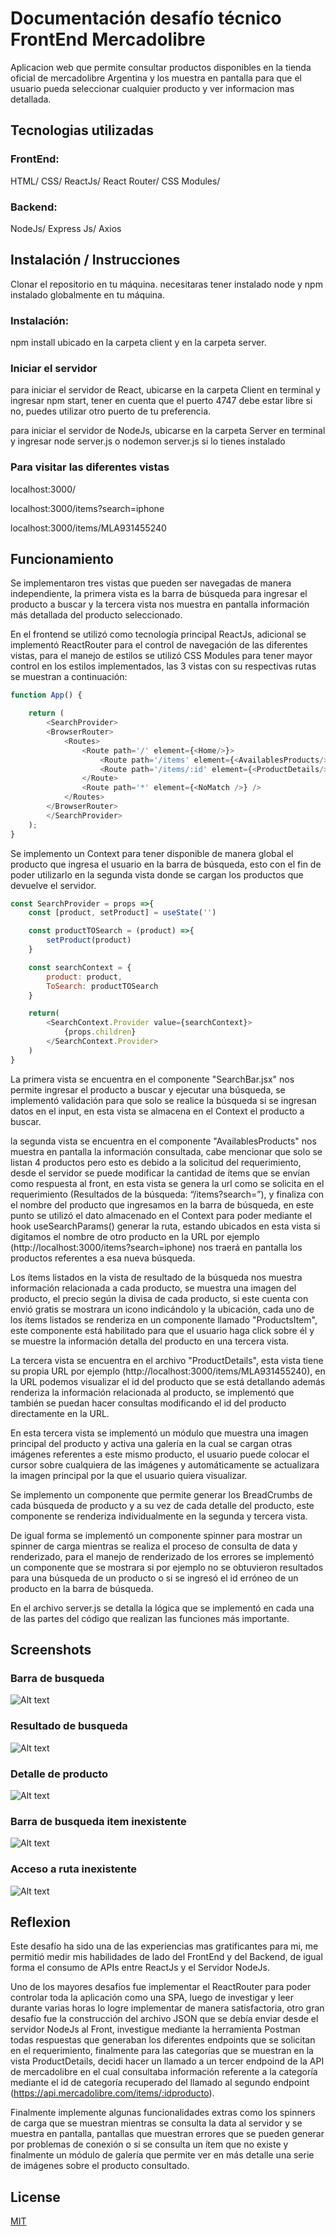 # Documentación desafío técnico FrontEnd Mercadolibre  

Aplicacion web que permite consultar productos disponibles en la tienda oficial de mercadolibre Argentina y los muestra en pantalla para que el usuario pueda seleccionar cualquier producto y ver informacion mas detallada.

## Tecnologias utilizadas

### FrontEnd:

HTML/
CSS/
ReactJs/
React Router/
CSS Modules/

### Backend:

NodeJs/ Express Js/ Axios

## Instalación / Instrucciones 

Clonar el repositorio en tu máquina. necesitaras tener instalado node y npm instalado globalmente en tu máquina.

### Instalación:

npm install ubicado en la carpeta client y en la carpeta server.

### Iniciar el servidor 

para iniciar el servidor de React, ubicarse en la carpeta Client en terminal y ingresar npm start, tener en cuenta que el puerto 4747 debe estar libre si no, puedes utilizar otro puerto de tu preferencia.

para iniciar el servidor de NodeJs, ubicarse en la carpeta Server en terminal y ingresar node server.js o nodemon server.js si lo tienes instalado

### Para visitar las diferentes vistas

localhost:3000/ 

localhost:3000/items?search=iphone

localhost:3000/items/MLA931455240

## Funcionamiento

Se implementaron tres vistas que pueden ser navegadas de manera independiente, la primera vista es la barra de búsqueda para ingresar el producto a buscar y la tercera vista nos muestra en pantalla información más detallada del producto seleccionado.  


En el frontend se utilizó como tecnología principal ReactJs, adicional se implementó ReactRouter para el control de navegación de las diferentes vistas, para el manejo de estilos se utilizó CSS Modules para tener mayor control en los estilos implementados, las 3 vistas con su respectivas rutas se muestran a continuación:

```javascript
function App() {

	return (
		<SearchProvider>
		<BrowserRouter>
			<Routes>
				<Route path='/' element={<Home/>}>
					<Route path='/items' element={<AvailablesProducts/>}/>
					<Route path='/items/:id' element={<ProductDetails/>}/>
				</Route>
				<Route path='*' element={<NoMatch />} />
			</Routes>
		</BrowserRouter>
		</SearchProvider>
	);
}
```
Se implemento un Context para tener disponible de manera global el producto que ingresa el usuario en la barra de búsqueda, esto con el fin de poder utilizarlo en la segunda vista donde se cargan los productos que devuelve el servidor.

```javascript
const SearchProvider = props =>{
    const [product, setProduct] = useState('')

    const productTOSearch = (product) =>{
        setProduct(product)
    }

    const searchContext = {
        product: product,
        ToSearch: productTOSearch
    }

    return(
        <SearchContext.Provider value={searchContext}>
            {props.children}
        </SearchContext.Provider>
    )
}
```

La primera vista se encuentra en el componente "SearchBar.jsx" nos permite ingresar el producto a buscar y ejecutar una búsqueda, se implementó validación para que solo se realice la búsqueda si se ingresan datos en el input, en esta vista se almacena en el Context el producto a buscar. 

la segunda vista se encuentra en el componente "AvailablesProducts" nos muestra en pantalla la información consultada, cabe mencionar que solo se listan 4 productos pero esto es debido a la solicitud del requerimiento, desde el servidor se puede modificar la cantidad de ítems que se envían como respuesta al front, en esta vista se genera la url como se solicita en el requerimiento (Resultados de la búsqueda: “/items?search=”), y finaliza con el nombre del producto que ingresamos en la barra de búsqueda, en este punto se utilizó el dato almacenado en el Context para poder mediante el hook useSearchParams() generar la ruta, estando ubicados en esta vista si digitamos el nombre de otro producto en la URL por ejemplo (http://localhost:3000/items?search=iphone) nos traerá en pantalla los productos referentes a esa nueva búsqueda.

Los ítems listados en la vista de resultado de la búsqueda nos muestra información relacionada a cada producto, se muestra una imagen del producto, el precio según la divisa de cada producto, si este cuenta con envió gratis se mostrara un icono indicándolo y la ubicación, cada uno de los ítems listados se renderiza en un componente llamado "ProductsItem", este componente está habilitado para que el usuario haga click sobre él y se muestre la información detalla del producto en una tercera vista.

La tercera vista se encuentra en el archivo "ProductDetails", esta vista tiene su propia URL por ejemplo (http://localhost:3000/items/MLA931455240), en la URL podemos visualizar el id del producto que se está detallando además renderiza la información relacionada al producto, se implementó que también se puedan hacer consultas modificando el id del producto directamente en la URL.

En esta tercera vista se implementó un módulo que muestra una imagen principal del producto y activa una galería en la cual se cargan otras imágenes referentes a este mismo producto, el usuario puede colocar el cursor sobre cualquiera de las imágenes y automáticamente se actualizara la imagen principal por la que el usuario quiera visualizar.

Se implemento un componente que permite generar los BreadCrumbs de cada búsqueda de producto y a su vez de cada detalle del producto, este componente se renderiza individualmente en la segunda y tercera vista.

De igual forma se implementó un componente spinner para mostrar un spinner de carga mientras se realiza el proceso de consulta de data y renderizado, para el manejo de renderizado de los errores se implementó un componente que se mostrara si por ejemplo no se obtuvieron resultados para una búsqueda de un producto o si se ingresó el id erróneo de un producto en la barra de búsqueda.

En el archivo server.js se detalla la lógica que se implementó en cada una de las partes del código que realizan las funciones más importante.

## Screenshots

### Barra de busqueda
![Alt text](./src/assets/Screenshots/Barra%20busqueda.PNG?raw=true "Barra de busqueda")

### Resultado de busqueda
![Alt text](./src/assets/Screenshots/Resultado%20de%20busqueda.PNG?raw=true "Resultado de busqueda")

### Detalle de producto
![Alt text](./src/assets/Screenshots/Detalle%20de%20producto.PNG?raw=true "Detalle de producto")

### Barra de busqueda item inexistente
![Alt text](./src/assets/Screenshots/Resultado%20busqueda%20item%20inexistente.PNG?raw=true "Barra de busqueda item inexistente")

### Acceso a ruta inexistente
![Alt text](./src/assets/Screenshots/Acceso%20ruta%20inexistente.PNG?raw=true "Acceso a ruta inexistente")

## Reflexion

Este desafío ha sido una de las experiencias mas gratificantes para mi, me permitió medir mis habilidades de lado del FrontEnd y del Backend, de igual forma el consumo de APIs entre ReactJs y el Servidor NodeJs.

Uno de los mayores desafíos fue implementar el ReactRouter para poder controlar toda la aplicación como una SPA, luego de investigar y leer durante varias horas lo logre implementar de manera satisfactoria, otro gran desafío fue la construcción del archivo JSON que se debía enviar desde el servidor NodeJs al Front, investigue mediante la herramienta Postman todas respuestas que generaban los diferentes endpoints que se solicitan en el requerimiento, finalmente para las categorías que se muestran en la vista ProductDetails, decidi hacer un llamado a un tercer endpoind de la API de mercadolibre en el cual consultaba información referente a la categoría mediante el id de categoría recuperado del llamado al segundo endpoint (https://api.mercadolibre.com/items/:idproducto).

Finalmente implemente algunas funcionalidades extras como los spinners de carga que se muestran mientras se consulta la data al servidor y se muestra en pantalla, pantallas que muestran errores que se pueden generar por problemas de conexión o si se consulta un ítem que no existe y finalmente un módulo de galería que permite ver en más detalle una serie de imágenes sobre el producto consultado.


## License
[MIT](https://choosealicense.com/licenses/mit/)